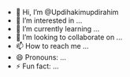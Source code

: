 - 👋 Hi, I’m @Updihakimupdirahim
- 👀 I’m interested in ...
- 🌱 I’m currently learning ...
- 💞️ I’m looking to collaborate on ...
- 📫 How to reach me ...
- 😄 Pronouns: ...
- ⚡ Fun fact: ...

<!---
Updihakimupdirahim/Updihakimupdirahim is a ✨ special ✨ repository because its `README.md` (this file) appears on your GitHub profile.
You can click the Preview link to take a look at your changes.
--->
